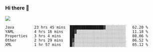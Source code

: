 ### Hi there 👋
![](https://github-readme-stats.vercel.app/api?username=tuichenchuxin)
<!--START_SECTION:waka-->
```text
Java         23 hrs 45 mins  ███████████████▓░░░░░░░░░   62.20 % 
YAML         4 hrs 16 mins   ██▓░░░░░░░░░░░░░░░░░░░░░░   11.18 % 
Properties   3 hrs 4 mins    ██░░░░░░░░░░░░░░░░░░░░░░░   08.06 % 
Other        2 hrs 29 mins   █▓░░░░░░░░░░░░░░░░░░░░░░░   06.52 % 
XML          1 hr 57 mins    █▒░░░░░░░░░░░░░░░░░░░░░░░   05.12 % 
```
<!--END_SECTION:waka-->
